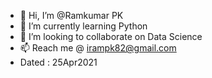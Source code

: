 - 👋 Hi, I’m @Ramkumar PK
- 🌱 I’m currently learning Python
- 💞️ I’m looking to collaborate on Data Science
- 📫 Reach me @ irampk82@gmail.com
- Dated : 25Apr2021

<!---
Ramkumarpk82/Ramkumarpk82 is a ✨ special ✨ repository because its `README.md` (this file) appears on your GitHub profile.
You can click the Preview link to take a look at your changes.
--->
